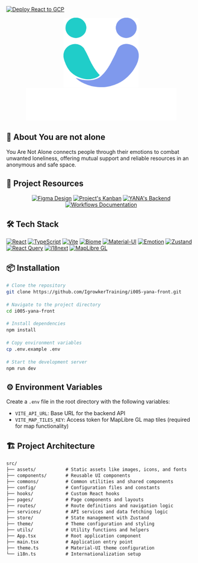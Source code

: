 [![Deploy React to GCP](https://github.com/IgrowkerTraining/i005-yana-front/actions/workflows/frontend.yaml/badge.svg)](https://github.com/IgrowkerTraining/i005-yana-front/actions/workflows/frontend.yaml)

<div align="center">
  <img src="src/assets/branding/yana.svg" alt="Yana Logo" width="200"/>
  <br/>
  <img src="src/assets/branding/slogan_en.svg" alt="Yana Slogan" width="400"/>
</div>

## 🚀 About You are not alone

You Are Not Alone connects people through their emotions to combat unwanted loneliness, offering mutual support and reliable resources in an anonymous and safe space.

## 🔗 Project Resources

<div align="center">

[![Figma Design](https://img.shields.io/badge/Figma_Design-F24E1E?style=for-the-badge&logo=figma&logoColor=white)](https://www.figma.com/design/YPCishcwXKg22v2FFeRUPF/YOUARENOTALONE?node-id=34-11&p=f&t=Jde83WfDARLrzAt4-0)
[![Project's Kanban](https://img.shields.io/badge/Project's_Kanban-0052CC?style=for-the-badge&logo=github&logoColor=white)](https://github.com/orgs/IgrowkerTraining/projects/33/views/1)
[![YANA's Backend](https://img.shields.io/badge/YANA's_Backend-000000?style=for-the-badge&logo=github&logoColor=white)](https://github.com/IgrowkerTraining/i005-yana-back)
[![Workflows Documentation](https://img.shields.io/badge/Workflows-Documentation-007FFF?style=for-the-badge&logo=github&logoColor=white)](https://github.com/IgrowkerTraining/i005-yana-front/blob/main/.github/workflows/README.md)

</div>

## 🛠️ Tech Stack

[![React](https://img.shields.io/badge/React-61DAFB?style=for-the-badge&logo=react&logoColor=black)](https://reactjs.org/)
[![TypeScript](https://img.shields.io/badge/TypeScript-3178C6?style=for-the-badge&logo=typescript&logoColor=white)](https://www.typescriptlang.org/)
[![Vite](https://img.shields.io/badge/Vite-646CFF?style=for-the-badge&logo=vite&logoColor=white)](https://vitejs.dev/)
[![Biome](https://img.shields.io/badge/Biome-1A1A1A?style=for-the-badge&logo=biome&logoColor=white)](https://biomejs.dev/)
[![Material-UI](https://img.shields.io/badge/Material_UI-007FFF?style=for-the-badge&logo=mui&logoColor=white)](https://mui.com/)
[![Emotion](https://img.shields.io/badge/Emotion-C076D6?style=for-the-badge&logo=emotion&logoColor=white)](https://emotion.sh/)
[![Zustand](https://img.shields.io/badge/Zustand-000000?style=for-the-badge&logo=zustand&logoColor=white)](https://zustand-demo.pmnd.rs/)
[![React Query](https://img.shields.io/badge/React_Query-FF4154?style=for-the-badge&logo=react-query&logoColor=white)](https://tanstack.com/query/latest)
[![i18next](https://img.shields.io/badge/i18next-26A69A?style=for-the-badge&logo=i18next&logoColor=white)](https://www.i18next.com/)
[![MapLibre GL](https://img.shields.io/badge/MapLibre_GL-000000?style=for-the-badge&logo=maplibre&logoColor=white)](https://maplibre.org/)

</div>

## 📦 Installation

```bash
# Clone the repository
git clone https://github.com/IgrowkerTraining/i005-yana-front.git

# Navigate to the project directory
cd i005-yana-front

# Install dependencies
npm install

# Copy environment variables
cp .env.example .env

# Start the development server
npm run dev
```

## ⚙️ Environment Variables

Create a `.env` file in the root directory with the following variables:

- `VITE_API_URL`: Base URL for the backend API
- `VITE_MAP_TILES_KEY`: Access token for MapLibre GL map tiles (required for map functionality)

## 🏗️ Project Architecture

```
src/
├── assets/           # Static assets like images, icons, and fonts
├── components/       # Reusable UI components
├── commons/          # Common utilities and shared components
├── config/           # Configuration files and constants
├── hooks/            # Custom React hooks
├── pages/            # Page components and layouts
├── routes/           # Route definitions and navigation logic
├── services/         # API services and data fetching logic
├── store/            # State management with Zustand
├── theme/            # Theme configuration and styling
├── utils/            # Utility functions and helpers
├── App.tsx           # Root application component
├── main.tsx          # Application entry point
├── theme.ts          # Material-UI theme configuration
└── i18n.ts           # Internationalization setup
```
